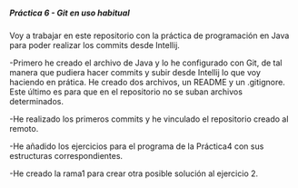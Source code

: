 ##### **Práctica 6 - Git en uso habitual**
 Voy a trabajar en este repositorio con la práctica de programación 
 en Java para poder realizar los commits desde Intellij.
  
  -Primero he creado el archivo de Java y lo he configurado con Git, 
  de tal manera que pudiera hacer commits y subir desde Intellij lo 
  que voy haciendo en prática. He creado dos archivos, 
  un README y un .gitignore.
  Este último es para que en el repositorio no se suban archivos 
  determinados.
  
  -He realizado los primeros commits y he vinculado el repositorio
  creado al remoto.
  
  -He añadido los ejercicios para el programa de la Práctica4 con sus
  estructuras correspondientes.
  
  -He creado la rama1 para crear otra posible solución al ejercicio 2.